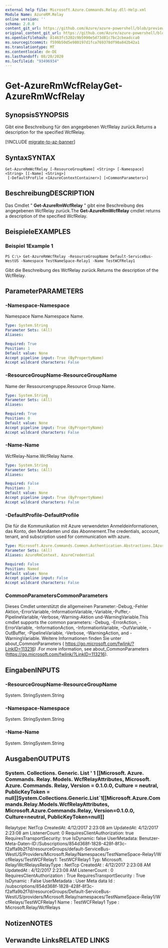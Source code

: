 ```yaml
---
external help file: Microsoft.Azure.Commands.Relay.dll-Help.xml
Module Name: AzureRM.Relay
online version: ''
schema: 2.0.0
content_git_url: https://github.com/Azure/azure-powershell/blob/preview/src/ResourceManager/Relay/Commands.Relay/help/Get-AzureRmWcfRelay.md
original_content_git_url: https://github.com/Azure/azure-powershell/blob/preview/src/ResourceManager/Relay/Commands.Relay/help/Get-AzureRmWcfRelay.md
ms.openlocfilehash: 81463fc5202c9b5990e5d73d81c7bc2cbeadcca0
ms.sourcegitcommit: f599b50d5e980197d1fca769378df90a842b42a1
ms.translationtype: MT
ms.contentlocale: de-DE
ms.lasthandoff: 08/20/2020
ms.locfileid: "93496934"
---
```

# <span data-ttu-id="73a0b-101">Get-AzureRmWcfRelay</span><span class="sxs-lookup"><span data-stu-id="73a0b-101">Get-AzureRmWcfRelay</span></span>

## <span data-ttu-id="73a0b-102">Synopsis</span><span class="sxs-lookup"><span data-stu-id="73a0b-102">SYNOPSIS</span></span>
<span data-ttu-id="73a0b-103">Gibt eine Beschreibung für den angegebenen WcfRelay zurück.</span><span class="sxs-lookup"><span data-stu-id="73a0b-103">Returns a description for the specified WcfRelay.</span></span>

[!INCLUDE [migrate-to-az-banner](../../includes/migrate-to-az-banner.md)]

## <span data-ttu-id="73a0b-104">Syntax</span><span class="sxs-lookup"><span data-stu-id="73a0b-104">SYNTAX</span></span>

```
Get-AzureRmWcfRelay [-ResourceGroupName] <String> [-Namespace] <String> [[-Name] <String>]
 [-DefaultProfile <IAzureContextContainer>] [<CommonParameters>]
```

## <span data-ttu-id="73a0b-105">Beschreibung</span><span class="sxs-lookup"><span data-stu-id="73a0b-105">DESCRIPTION</span></span>
<span data-ttu-id="73a0b-106">Das Cmdlet " **Get-AzureRmWcfRelay** " gibt eine Beschreibung des angegebenen WcfRelay zurück.</span><span class="sxs-lookup"><span data-stu-id="73a0b-106">The **Get-AzureRmWcfRelay** cmdlet returns a description of the specified WcfRelay.</span></span>

## <span data-ttu-id="73a0b-107">Beispiele</span><span class="sxs-lookup"><span data-stu-id="73a0b-107">EXAMPLES</span></span>

### <span data-ttu-id="73a0b-108">Beispiel 1</span><span class="sxs-lookup"><span data-stu-id="73a0b-108">Example 1</span></span>
```
PS C:\> Get-AzureRmWcfRelay -ResourceGroupName Default-ServiceBus-WestUS -Namespace TestNameSpace-Relay1 -Name TestWCFRelay1
```

<span data-ttu-id="73a0b-109">Gibt die Beschreibung des WcfRelay zurück.</span><span class="sxs-lookup"><span data-stu-id="73a0b-109">Returns the description of the WcfRelay.</span></span> 

## <span data-ttu-id="73a0b-110">Parameter</span><span class="sxs-lookup"><span data-stu-id="73a0b-110">PARAMETERS</span></span>

### <span data-ttu-id="73a0b-111">-Namespace</span><span class="sxs-lookup"><span data-stu-id="73a0b-111">-Namespace</span></span>
<span data-ttu-id="73a0b-112">Namespace Name.</span><span class="sxs-lookup"><span data-stu-id="73a0b-112">Namespace Name.</span></span>

```yaml
Type: System.String
Parameter Sets: (All)
Aliases: 

Required: True
Position: 1
Default value: None
Accept pipeline input: True (ByPropertyName)
Accept wildcard characters: False
```

### <span data-ttu-id="73a0b-113">-ResourceGroupName</span><span class="sxs-lookup"><span data-stu-id="73a0b-113">-ResourceGroupName</span></span>
<span data-ttu-id="73a0b-114">Name der Ressourcengruppe.</span><span class="sxs-lookup"><span data-stu-id="73a0b-114">Resource Group Name.</span></span>

```yaml
Type: System.String
Parameter Sets: (All)
Aliases: 

Required: True
Position: 0
Default value: None
Accept pipeline input: True (ByPropertyName)
Accept wildcard characters: False
```

### <span data-ttu-id="73a0b-115">-Name</span><span class="sxs-lookup"><span data-stu-id="73a0b-115">-Name</span></span>
<span data-ttu-id="73a0b-116">WcfRelay-Name.</span><span class="sxs-lookup"><span data-stu-id="73a0b-116">WcfRelay Name.</span></span>

```yaml
Type: System.String
Parameter Sets: (All)
Aliases: 

Required: False
Position: 3
Default value: None
Accept pipeline input: True (ByPropertyName)
Accept wildcard characters: False
```

### <span data-ttu-id="73a0b-117">-DefaultProfile</span><span class="sxs-lookup"><span data-stu-id="73a0b-117">-DefaultProfile</span></span>
<span data-ttu-id="73a0b-118">Die für die Kommunikation mit Azure verwendeten Anmeldeinformationen, das Konto, den Mandanten und das Abonnement.</span><span class="sxs-lookup"><span data-stu-id="73a0b-118">The credentials, account, tenant, and subscription used for communication with azure.</span></span>

```yaml
Type: Microsoft.Azure.Commands.Common.Authentication.Abstractions.IAzureContextContainer
Parameter Sets: (All)
Aliases: AzureRmContext, AzureCredential

Required: False
Position: Named
Default value: None
Accept pipeline input: False
Accept wildcard characters: False
```

### <span data-ttu-id="73a0b-119">CommonParameters</span><span class="sxs-lookup"><span data-stu-id="73a0b-119">CommonParameters</span></span>
<span data-ttu-id="73a0b-120">Dieses Cmdlet unterstützt die allgemeinen Parameter:-Debug,-Fehler Aktion,-ErrorVariable,-InformationVariable,-Variable,-Puffer,-PipelineVariable,-Verbose,-Warning-Aktion und-WarningVariable.</span><span class="sxs-lookup"><span data-stu-id="73a0b-120">This cmdlet supports the common parameters: -Debug, -ErrorAction, -ErrorVariable, -InformationAction, -InformationVariable, -OutVariable, -OutBuffer, -PipelineVariable, -Verbose, -WarningAction, and -WarningVariable.</span></span> <span data-ttu-id="73a0b-121">Weitere Informationen finden Sie unter about_CommonParameters ( https://go.microsoft.com/fwlink/?LinkID=113216) .</span><span class="sxs-lookup"><span data-stu-id="73a0b-121">For more information, see about_CommonParameters (https://go.microsoft.com/fwlink/?LinkID=113216).</span></span>

## <span data-ttu-id="73a0b-122">Eingaben</span><span class="sxs-lookup"><span data-stu-id="73a0b-122">INPUTS</span></span>

### <span data-ttu-id="73a0b-123">-ResourceGroupName</span><span class="sxs-lookup"><span data-stu-id="73a0b-123">-ResourceGroupName</span></span>
 <span data-ttu-id="73a0b-124">System. String</span><span class="sxs-lookup"><span data-stu-id="73a0b-124">System.String</span></span>
 

### <span data-ttu-id="73a0b-125">-Namespace</span><span class="sxs-lookup"><span data-stu-id="73a0b-125">-Namespace</span></span>
 <span data-ttu-id="73a0b-126">System. String</span><span class="sxs-lookup"><span data-stu-id="73a0b-126">System.String</span></span>
 

### <span data-ttu-id="73a0b-127">-Name</span><span class="sxs-lookup"><span data-stu-id="73a0b-127">-Name</span></span>
 <span data-ttu-id="73a0b-128">System. String</span><span class="sxs-lookup"><span data-stu-id="73a0b-128">System.String</span></span> 

## <span data-ttu-id="73a0b-129">Ausgaben</span><span class="sxs-lookup"><span data-stu-id="73a0b-129">OUTPUTS</span></span>

### <span data-ttu-id="73a0b-130">System. Collections. Generic. List ' 1 [[Microsoft. Azure. Commands. Relay. Models. WcfRelayAttributes, Microsoft. Azure. Commands. Relay, Version = 0.1.0.0, Culture = neutral, PublicKeyToken = null]]</span><span class="sxs-lookup"><span data-stu-id="73a0b-130">System.Collections.Generic.List\`1[[Microsoft.Azure.Commands.Relay.Models.WcfRelayAttributes, Microsoft.Azure.Commands.Relay, Version=0.1.0.0, Culture=neutral, PublicKeyToken=null]]</span></span>
<span data-ttu-id="73a0b-131">Relaytype: NetTcp CreatedAt: 4/12/2017 2:23:08 am UpdatedAt: 4/12/2017 2:23:08 am ListenerCount: 0 RequiresClientAuthorization: true RequiresTransportSecurity: true IsDynamic: false UserMetadata: Benutzer-Meta-Daten-ID:/Subscriptions/854d368f-1828-428f-8f3c-f2affa9b2f7d/resourceGroups/default-ServiceBus-WestUS/Providers/Microsoft.Relay/Namespaces/TestNameSpace-Relay1/W cfRelays/TestWCFRelay1: TestWCFRelay1 Typ: Microsoft. Relay/WcfRelays</span><span class="sxs-lookup"><span data-stu-id="73a0b-131">RelayType                   : NetTcp CreatedAt                   : 4/12/2017 2:23:08 AM UpdatedAt                   : 4/12/2017 2:23:08 AM ListenerCount               : 0 RequiresClientAuthorization : True RequiresTransportSecurity   : True IsDynamic                   : False UserMetadata                : User Meta data Id                          : /subscriptions/854d368f-1828-428f-8f3c-f2affa9b2f7d/resourceGroups/Default-ServiceBus-WestUS/providers/Microsoft.Relay/namespaces/TestNameSpace-Relay1/W cfRelays/TestWCFRelay1 Name                        : TestWCFRelay1 Type                        : Microsoft.Relay/WcfRelays</span></span>

## <span data-ttu-id="73a0b-132">Notizen</span><span class="sxs-lookup"><span data-stu-id="73a0b-132">NOTES</span></span>

## <span data-ttu-id="73a0b-133">Verwandte Links</span><span class="sxs-lookup"><span data-stu-id="73a0b-133">RELATED LINKS</span></span>

